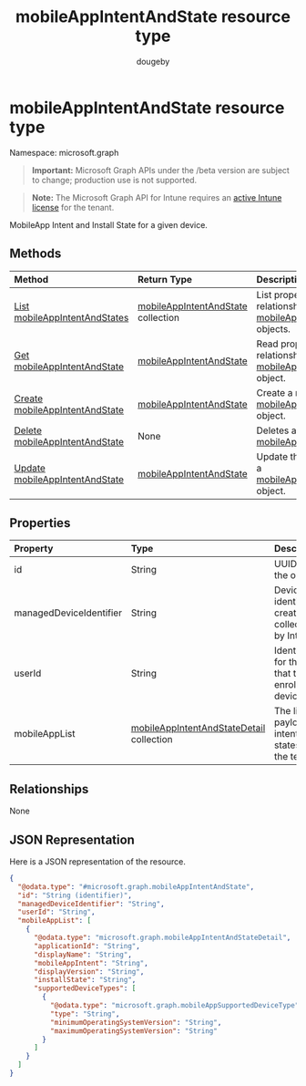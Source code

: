 ﻿---
title: "mobileAppIntentAndState resource type"
description: "MobileApp Intent and Install State for a given device."
author: "dougeby"
localization_priority: Normal
ms.prod: "intune"
doc_type: resourcePageType
---

# mobileAppIntentAndState resource type

Namespace: microsoft.graph

> **Important:** Microsoft Graph APIs under the /beta version are subject to change; production use is not supported.

> **Note:** The Microsoft Graph API for Intune requires an [active Intune license](https://go.microsoft.com/fwlink/?linkid=839381) for the tenant.

MobileApp Intent and Install State for a given device.

## Methods

| Method                                                                                            | Return Type                                                                                          | Description                                                                                                                                 |
| :------------------------------------------------------------------------------------------------ | :--------------------------------------------------------------------------------------------------- | :------------------------------------------------------------------------------------------------------------------------------------------ |
| [List mobileAppIntentAndStates](../api/intune-troubleshooting-mobileappintentandstate-list.md)    | [mobileAppIntentAndState](../resources/intune-troubleshooting-mobileappintentandstate.md) collection | List properties and relationships of the [mobileAppIntentAndState](../resources/intune-troubleshooting-mobileappintentandstate.md) objects. |
| [Get mobileAppIntentAndState](../api/intune-troubleshooting-mobileappintentandstate-get.md)       | [mobileAppIntentAndState](../resources/intune-troubleshooting-mobileappintentandstate.md)            | Read properties and relationships of the [mobileAppIntentAndState](../resources/intune-troubleshooting-mobileappintentandstate.md) object.  |
| [Create mobileAppIntentAndState](../api/intune-troubleshooting-mobileappintentandstate-create.md) | [mobileAppIntentAndState](../resources/intune-troubleshooting-mobileappintentandstate.md)            | Create a new [mobileAppIntentAndState](../resources/intune-troubleshooting-mobileappintentandstate.md) object.                              |
| [Delete mobileAppIntentAndState](../api/intune-troubleshooting-mobileappintentandstate-delete.md) | None                                                                                                 | Deletes a [mobileAppIntentAndState](../resources/intune-troubleshooting-mobileappintentandstate.md).                                        |
| [Update mobileAppIntentAndState](../api/intune-troubleshooting-mobileappintentandstate-update.md) | [mobileAppIntentAndState](../resources/intune-troubleshooting-mobileappintentandstate.md)            | Update the properties of a [mobileAppIntentAndState](../resources/intune-troubleshooting-mobileappintentandstate.md) object.                |

## Properties

| Property                | Type                                                                                                             | Description                                              |
| :---------------------- | :--------------------------------------------------------------------------------------------------------------- | :------------------------------------------------------- |
| id                      | String                                                                                                           | UUID for the object                                      |
| managedDeviceIdentifier | String                                                                                                           | Device identifier created or collected by Intune.        |
| userId                  | String                                                                                                           | Identifier for the user that tried to enroll the device. |
| mobileAppList           | [mobileAppIntentAndStateDetail](../resources/intune-troubleshooting-mobileappintentandstatedetail.md) collection | The list of payload intents and states for the tenant.   |

## Relationships

None

## JSON Representation

Here is a JSON representation of the resource.

<!-- {
  "blockType": "resource",
  "keyProperty": "id",
  "@odata.type": "microsoft.graph.mobileAppIntentAndState"
}
-->

```json
{
  "@odata.type": "#microsoft.graph.mobileAppIntentAndState",
  "id": "String (identifier)",
  "managedDeviceIdentifier": "String",
  "userId": "String",
  "mobileAppList": [
    {
      "@odata.type": "microsoft.graph.mobileAppIntentAndStateDetail",
      "applicationId": "String",
      "displayName": "String",
      "mobileAppIntent": "String",
      "displayVersion": "String",
      "installState": "String",
      "supportedDeviceTypes": [
        {
          "@odata.type": "microsoft.graph.mobileAppSupportedDeviceType",
          "type": "String",
          "minimumOperatingSystemVersion": "String",
          "maximumOperatingSystemVersion": "String"
        }
      ]
    }
  ]
}
```
